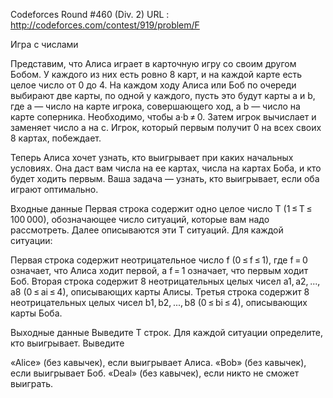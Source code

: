 Codeforces Round #460 (Div. 2) URL : http://codeforces.com/contest/919/problem/F

Игра с числами

Представим, что Алиса играет в карточную игру со своим другом Бобом. У каждого из них есть ровно 8 карт, 
и на каждой карте есть целое число от 0 до 4. На каждом ходу Алиса или Боб по очереди выбирают две карты, 
по одной у каждого, пусть это будут карты a и b, где a — число на карте игрока, совершающего ход, а b — число на карте 
соперника. Необходимо, чтобы a·b ≠ 0. Затем игрок вычислает  и заменяет число a на c. Игрок, который первым получит 0 на 
всех своих 8 картах, побеждает.

Теперь Алиса хочет узнать, кто выигрывает при каких начальных условиях. Она даст вам числа на ее картах, числа на картах Боба, 
и кто будет ходить первым. Ваша задача — узнать, кто выигрывает, если оба играют оптимально.

Входные данные
Первая строка содержит одно целое число T (1 ≤ T ≤ 100 000), обозначающее число ситуаций, которые вам надо рассмотреть.
Далее описываются эти T ситуаций. Для каждой ситуации:

Первая строка содержит неотрицательное число f (0 ≤ f ≤ 1), где f = 0 означает, что Алиса ходит первой, а f = 1 означает, 
что первым ходит Боб.
Вторая строка содержит 8 неотрицательных целых чисел a1, a2, ..., a8 (0 ≤ ai ≤ 4), описывающих карты Алисы.
Третья строка содержит 8 неотрицательных целых чисел b1, b2, ..., b8 (0 ≤ bi ≤ 4), описывающих карты Боба.

Выходные данные
Выведите T строк. Для каждой ситуации определите, кто выигрывает. Выведите

«Alice» (без кавычек), если выигрывает Алиса.
«Bob» (без кавычек), если выигрывает Боб.
«Deal» (без кавычек), если никто не сможет выиграть.
